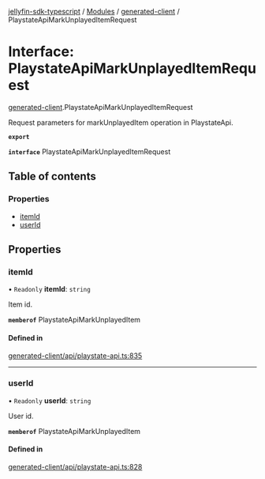[jellyfin-sdk-typescript](../README.md) / [Modules](../modules.md) / [generated-client](../modules/generated_client.md) / PlaystateApiMarkUnplayedItemRequest

# Interface: PlaystateApiMarkUnplayedItemRequest

[generated-client](../modules/generated_client.md).PlaystateApiMarkUnplayedItemRequest

Request parameters for markUnplayedItem operation in PlaystateApi.

**`export`**

**`interface`** PlaystateApiMarkUnplayedItemRequest

## Table of contents

### Properties

- [itemId](generated_client.PlaystateApiMarkUnplayedItemRequest.md#itemid)
- [userId](generated_client.PlaystateApiMarkUnplayedItemRequest.md#userid)

## Properties

### itemId

• `Readonly` **itemId**: `string`

Item id.

**`memberof`** PlaystateApiMarkUnplayedItem

#### Defined in

[generated-client/api/playstate-api.ts:835](https://github.com/thornbill/jellyfin-sdk-typescript/blob/b0f5501/src/generated-client/api/playstate-api.ts#L835)

___

### userId

• `Readonly` **userId**: `string`

User id.

**`memberof`** PlaystateApiMarkUnplayedItem

#### Defined in

[generated-client/api/playstate-api.ts:828](https://github.com/thornbill/jellyfin-sdk-typescript/blob/b0f5501/src/generated-client/api/playstate-api.ts#L828)
